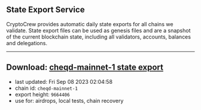 ## State Export Service
CryptoCrew provides automatic daily state exports for all chains we validate. State export files can be used as genesis files and are a snapshot of the current blockchain state, including all validators, accounts, balances and delegations.

---
**Download: [cheqd-mainnet-1 state export](https://dl.ccvalidators.com/SERVICE/cheqd/cheqd-mainnet-1_export_9664406.json)**
---

- last updated: Fri Sep 08 2023 02:04:58
- chain id: `cheqd-mainnet-1`
- export height: `9664406`
- use for: airdrops, local tests, chain recovery
